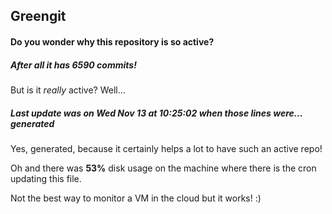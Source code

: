 ## Greengit

#### Do you wonder why this repository is so active?

##### After all it has 6590 commits!

But is it *really* active? Well...

##### Last update was on Wed Nov 13 at 10:25:02 when those lines were... generated

Yes, generated, because it certainly helps a lot to have such an active repo!

Oh and there was **53%** disk usage on the machine
where there is the cron updating this file.

Not the best way to monitor a VM in the cloud but it works! :)
